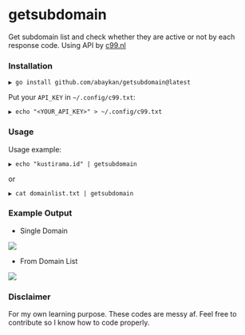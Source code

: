 # getsubdomain
Get subdomain list and check whether they are active or not by each response code. Using API by [c99.nl](https://c99.nl/)

### Installation
```
▶ go install github.com/abaykan/getsubdomain@latest
```
Put your `API_KEY` in `~/.config/c99.txt`:
```
▶ echo "<YOUR_API_KEY>" > ~/.config/c99.txt
```

### Usage
Usage example:
```
▶ echo "kustirama.id" | getsubdomain
```
or
```
▶ cat domainlist.txt | getsubdomain
```

### Example Output
- Single Domain
<img src="https://kustirama.id/images/getsubdomain-single-domain.gif">

- From Domain List
<img src="https://kustirama.id/images/getsubdomain-domain-list.gif">

### Disclaimer
For my own learning purpose. These codes are messy af. Feel free to contribute so I know how to code properly.
